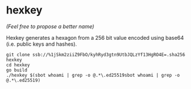 # hexkey

*(Feel free to propose a better name)*

Hexkey generates a hexagon from a 256 bit value encoded using base64 (i.e. public keys and hashes).

```
git clone ssb://%1jSkm2ziiZ9FbO/kyhRyd3gtn9UtbJQLzYf13HgRO4E=.sha256 hexkey
cd hexkey
go build
./hexkey $(sbot whoami | grep -o @.*\.ed25519sbot whoami | grep -o @.*\.ed25519)
```
